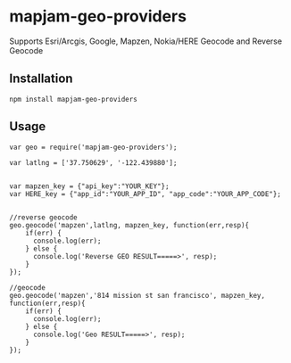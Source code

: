 # mapjam-geo-providers

Supports Esri/Arcgis, Google, Mapzen, Nokia/HERE Geocode and Reverse Geocode

## Installation

  `npm install mapjam-geo-providers`

## Usage

	var geo = require('mapjam-geo-providers');

	var latlng = ['37.750629', '-122.439880'];


	var mapzen_key = {"api_key":"YOUR_KEY"};
	var HERE_key = {"app_id":"YOUR_APP_ID", "app_code":"YOUR_APP_CODE"};


	//reverse geocode
	geo.geocode('mapzen',latlng, mapzen_key, function(err,resp){
		if(err) {
		  console.log(err);
		} else {
		  console.log('Reverse GEO RESULT=====>', resp);
		}
	});

	//geocode
	geo.geocode('mapzen','814 mission st san francisco', mapzen_key, function(err,resp){
		if(err) {
		  console.log(err);
		} else {
		  console.log('Geo RESULT=====>', resp);
		}
	});